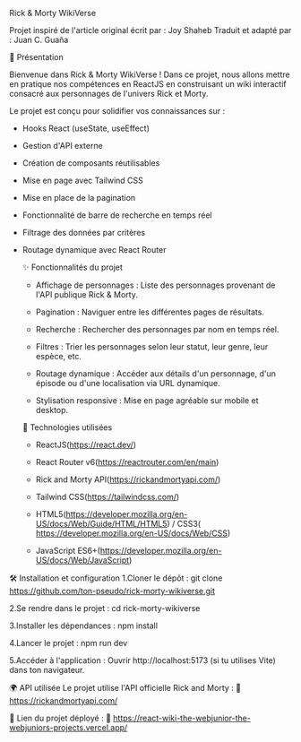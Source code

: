 Rick & Morty WikiVerse

Projet inspiré de l'article original écrit par : Joy Shaheb
Traduit et adapté par : Juan C. Guaña


🚀 Présentation

Bienvenue dans Rick & Morty WikiVerse !
Dans ce projet, nous allons mettre en pratique nos compétences en ReactJS en construisant un wiki interactif consacré aux personnages de l'univers Rick et Morty.

Le projet est conçu pour solidifier vos connaissances sur :

- Hooks React (useState, useEffect)

- Gestion d'API externe

- Création de composants réutilisables

- Mise en page avec Tailwind CSS 

- Mise en place de la pagination

- Fonctionnalité de barre de recherche en temps réel

- Filtrage des données par critères

- Routage dynamique avec React Router


  ✨ Fonctionnalités du projet

  - Affichage de personnages : Liste des personnages provenant de l'API publique Rick & Morty.

  - Pagination : Naviguer entre les différentes pages de résultats.

  - Recherche : Rechercher des personnages par nom en temps réel.

  - Filtres : Trier les personnages selon leur statut, leur genre, leur espèce, etc.

  - Routage dynamique : Accéder aux détails d'un personnage, d'un épisode ou d'une localisation via URL dynamique.

  - Stylisation responsive : Mise en page agréable sur mobile et desktop.
 
  🔧 Technologies utilisées
    
    - ReactJS(https://react.dev/)

    - React Router v6(https://reactrouter.com/en/main)

    - Rick and Morty API(https://rickandmortyapi.com/)

    - Tailwind CSS(https://tailwindcss.com/)

    - HTML5(https://developer.mozilla.org/en-US/docs/Web/Guide/HTML/HTML5) / CSS3( https://developer.mozilla.org/en-US/docs/Web/CSS)
 
    - JavaScript ES6+(https://developer.mozilla.org/en-US/docs/Web/JavaScript)


🛠 Installation et configuration
1.Cloner le dépôt :
git clone https://github.com/ton-pseudo/rick-morty-wikiverse.git

2.Se rendre dans le projet :
cd rick-morty-wikiverse

3.Installer les dépendances :
npm install

4.Lancer le projet :
npm run dev

5.Accéder à l'application :
Ouvrir http://localhost:5173 (si tu utilises Vite) dans ton navigateur.



🌍 API utilisée
Le projet utilise l'API officielle Rick and Morty :
🔗 https://rickandmortyapi.com/


🚀 Lien du projet déployé :
🔗 https://react-wiki-the-webjunior-the-webjuniors-projects.vercel.app/

